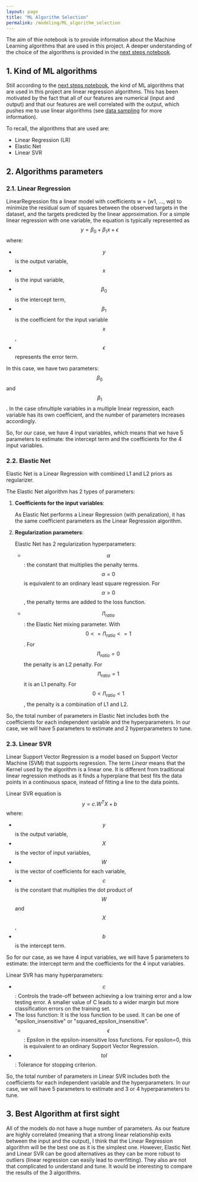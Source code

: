 ```yaml
---
layout: page
title: "ML Algorithm Selection"
permalink: /modeling/ML_algorithm_selection
---
```


The aim of thie notebook is to provide information about the Machine Learning algorithms that are used in this project. A deeper understanding of the choice of the algorithms is provided in the [next steps notebook](../EDA/next_steps.ipynb).

## 1. Kind of ML algorithms

Still according to the [next steps notebook](../EDA/next_steps.ipynb), the kind of ML algorithms that are used in this project are linear regression algorithms. This has been motivated by the fact that all of our features are numerical (input and output) and that our features are well correlated with the output, which pushes me to use linear algorithms (see [data sampling](../EDA/dataset_sampling.ipynb) for more information).

To recall, the algorithms that are used are:

- Linear Regression (LR)
- Elastic Net
- Linear SVR

## 2. Algorithms parameters

### 2.1. Linear Regression

LinearRegression fits a linear model with coefficients w = (w1, …, wp) to minimize the residual sum of squares between the observed targets in the dataset, and the targets predicted by the linear approximation. For a simple linear regression with one variable, the equation is typically represented as $$y = \beta_0 + \beta_1 x + \epsilon$$ where:

- $$y$$ is the output variable,
- $$x$$ is the input variable,
- $$\beta_0$$ is the intercept term,
- $$\beta_1$$ is the coefficient for the input variable $$x$$,
- $$\epsilon$$ represents the error term.

In this case, we have two parameters: $$\beta_0$$ and $$\beta_1$$. In the case of​ multiple variables in a multiple linear regression, each variable has its own coefficient, and the number of parameters increases accordingly.

So, for our case, we have 4 input variables, which means that we have 5 parameters to estimate: the intercept term and the coefficients for the 4 input variables.

### 2.2. Elastic Net

Elastic Net is a Linear Regression with combined L1 and L2 priors as regularizer.

The Elastic Net algorithm has 2 types of parameters:

1. **Coefficients for the input variables**:

   As Elastic Net performs a Linear Regression (with penalization), it has the same coefficient parameters as the Linear Regression algorithm.

2. **Regularization parameters**:

   Elastic Net has 2 regularization hyperparameters:

   - $$\alpha$$: the constant that multiplies the penalty terms. $$\alpha = 0$$ is equivalent to an ordinary least square regression. For $$\alpha > 0$$, the penalty terms are added to the loss function.

   - $$l1_{ratio}$$: the Elastic Net mixing parameter. With $$0 <= l1_{ratio} <= 1$$. For $$l1_{ratio} = 0$$ the penalty is an L2 penalty. For $$l1_{ratio} = 1$$ it is an L1 penalty. For $$0 < l1_{ratio} < 1$$, the penalty is a combination of L1 and L2.

So, the total number of parameters in Elastic Net includes both the coefficients for each independent variable and the hyperparameters. In our case, we will have 5 parameters to estimate and 2 hyperparameters to tune.

### 2.3. Linear SVR

Linear Support Vector Regression is a model based on Support Vector Machine (SVM) that supports regression. The term _Linear_ means that the Kernel used by the algorithm is a linear one. It is different from traditional linear regression methods as it finds a hyperplane that best fits the data points in a continuous space, instead of fitting a line to the data points.

Linear SVR equation is $$y = c.W^T X + b$$ where:

- $$y$$ is the output variable,
- $$X$$ is the vector of input variables,
- $$W$$ is the vector of coefficients for each variable,
- $$c$$ is the constant that multiplies the dot product of $$W$$ and $$X$$,
- $$b$$ is the intercept term.

So for our case, as we have 4 input variables, we will have 5 parameters to estimate: the intercept term and the coefficients for the 4 input variables.

Linear SVR has many hyperparameters:

- $$c$$: Controls the trade-off between achieving a low training error and a low testing error. A smaller value of C leads to a wider margin but more classification errors on the training set.
- The loss function: It is the loss function to be used. It can be one of "epsilon_insensitive" or "squared_epsilon_insensitive".
  - $$\epsilon$$: Epsilon in the epsilon-insensitive loss functions. For epsilon=0, this is equivalent to an ordinary Support Vector Regression.
- $$tol$$: Tolerance for stopping criterion.

So, the total number of parameters in Linear SVR includes both the coefficients for each independent variable and the hyperparameters. In our case, we will have 5 parameters to estimate and 3 or 4 hyperparameters to tune.

## 3. Best Algorithm at first sight

All of the models do not have a huge number of parameters. As our feature are highly correlated (meaning that a strong linear relationship exits between the input and the output), I think that the Linear Regression algorithm will be the best one as it is the simplest one. However, Elastic Net and Linear SVR can be good alternatives as they can be more robust to outliers (linear regression can easily lead to overfitting). They also are not that complicated to understand and tune. It would be interesting to compare the results of the 3 algorithms.
